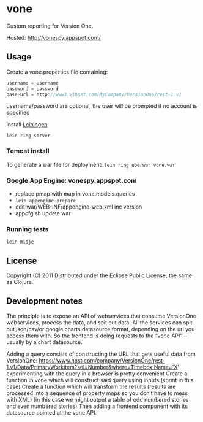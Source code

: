 # vone

Custom reporting for Version One.

Hosted: http://vonespy.appspot.com/

## Usage

Create a vone.properties file containing:
```java
username = username
password = password
base-url = http://www3.v1host.com/MyCompany/VersionOne/rest-1.v1
```
username/password are optional, the user will be prompted if no account is specified

Install [Leiningen](https://github.com/technomancy/leiningen)
```
lein ring server
```

### Tomcat install

To generate a war file for deployment:
`lein ring uberwar vone.war`

### Google App Engine: vonespy.appspot.com

* replace pmap with map in vone.models.queries
* `lein appengine-prepare`
* edit war/WEB-INF/appengine-web.xml inc version
* appcfg.sh update war

### Running tests

`lein midje`


## License

Copyright (C) 2011
Distributed under the Eclipse Public License, the same as Clojure.

## Development notes

The principle is to expose an API of webservices that consume VersionOne webservices, process the data, and spit out data.
All the services can spit out json/csv/or google charts datasource format, depending on the url you access them with.
So the frontend is doing requests to the “vone API” – usually by a chart datasource.

Adding a query consists of constructing the URL that gets useful data from VersionOne:
https://www.host.com/company/VersionOne/rest-1.v1/Data/PrimaryWorkitem?sel=Number&where=Timebox.Name='X'
experimenting with the query in a browser is pretty convenient
Create a function in vone which will construct said query using inputs (sprint in this case)
Create a function which will transform the results (results are processed into a sequence of property maps so you don’t have to mess with XML)
(in this case we might output a table of odd numbered stories and even numbered stories)
Then adding a frontend component with its datasource pointed at the vone API.

